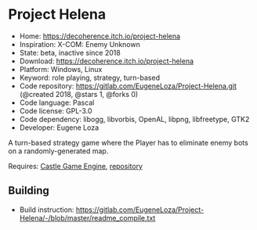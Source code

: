 # Project Helena

- Home: https://decoherence.itch.io/project-helena
- Inspiration: X-COM: Enemy Unknown
- State: beta, inactive since 2018
- Download: https://decoherence.itch.io/project-helena
- Platform: Windows, Linux
- Keyword: role playing, strategy, turn-based
- Code repository: https://gitlab.com/EugeneLoza/Project-Helena.git (@created 2018, @stars 1, @forks 0)
- Code language: Pascal
- Code license: GPL-3.0
- Code dependency: libogg, libvorbis, OpenAL, libpng, libfreetype, GTK2
- Developer: Eugene Loza

A turn-based strategy game where the Player has to eliminate enemy bots on a randomly-generated map.

Requires: [Castle Game Engine](https://castle-engine.io/index.php), [repository](https://github.com/castle-engine/castle-engine)

## Building

- Build instruction: https://gitlab.com/EugeneLoza/Project-Helena/-/blob/master/readme_compile.txt
